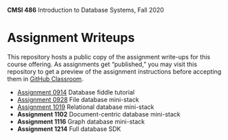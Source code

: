**CMSI 486** Introduction to Database Systems, Fall 2020

# Assignment Writeups
This repository hosts a public copy of the assignment write-ups for this course offering. As assignments get “published,” you may visit this repository to get a preview of the assignment instructions before accepting them in [GitHub Classroom](https://classroom.github.com).

- [Assignment 0914](./fiddle-tutorial.md) Database fiddle tutorial
- [Assignment 0928](./file-db-mini-stack.md) File database mini-stack
- [Assignment 1019](./relational-db-mini-stack.md) Relational database mini-stack
- **Assignment 1102** Document-centric database mini-stack
- **Assignment 1116** Graph database mini-stack
- **Assignment 1214** Full database SDK
